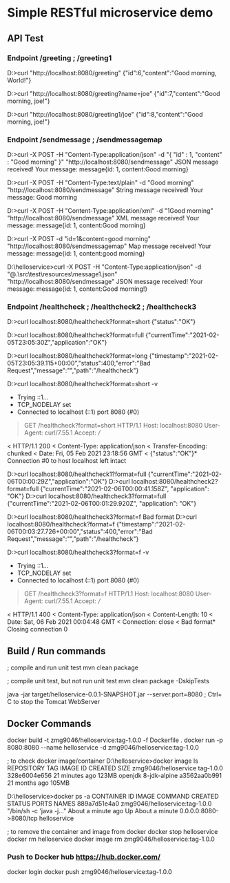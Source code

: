 # Simple RESTful microservice demo
    
## API Test
### Endpoint /greeting ; /greeting1
D:\>curl "http://localhost:8080/greeting"
{"id":6,"content":"Good morning, World!"}

D:\>curl "http://localhost:8080/greeting?name=joe"
{"id":7,"content":"Good morning, joe!"}

D:\>curl "http://localhost:8080/greeting1/joe"
{"id":8,"content":"Good morning, joe!"}

### Endpoint /sendmessage ; /sendmessagemap
D:\>curl -X POST -H "Content-Type:application/json" -d "{ \"id\" : 1, \"content\" :  \"Good morning\" }" "http://localhost:8080/sendmessage"
JSON message received! Your message: message{id: 1, content:Good morning}

D:\>curl -X POST -H "Content-Type:text/plain" -d "Good morning" "http://localhost:8080/sendmessage"
String message received! Your message: Good morning

D:\>curl -X POST -H "Content-Type:application/xml" -d "<message><id>1</id><content>Good morning</content></message>" "http://localhost:8080/sendmessage"
XML message received! Your message: message{id: 1, content:Good morning}

D:\>curl -X POST -d "id=1&content=good morning" "http://localhost:8080/sendmessagemap"
Map message received! Your message: message{id: 1, content:good morning}

D:\helloservice>curl -X POST -H "Content-Type:application/json" -d "@.\src\test\resources\message1.json" "http://localhost:8080/sendmessage"
JSON message received! Your message: message{id: 1, content:Good morning!}

### Endpoint /healthcheck ; /healthcheck2 ; /healthcheck3
D:\>curl localhost:8080/healthcheck?format=short
{"status":"OK"}

D:\>curl localhost:8080/healthcheck?format=full
{"currentTime":"2021-02-05T23:05:30Z","application":"OK"}

D:\>curl localhost:8080/healthcheck?format=long
{"timestamp":"2021-02-05T23:05:39.115+00:00","status":400,"error":"Bad Request","message":"","path":"/healthcheck"}

D:\>curl localhost:8080/healthcheck?format=short -v
*   Trying ::1...
* TCP_NODELAY set
* Connected to localhost (::1) port 8080 (#0)
> GET /healthcheck?format=short HTTP/1.1
> Host: localhost:8080
> User-Agent: curl/7.55.1
> Accept: */*
>
< HTTP/1.1 200
< Content-Type: application/json
< Transfer-Encoding: chunked
< Date: Fri, 05 Feb 2021 23:18:56 GMT
<
{"status":"OK"}* Connection #0 to host localhost left intact

D:\>curl localhost:8080/healthcheck1?format=full
{"currentTime":"2021-02-06T00:00:29Z","application":"OK"}
D:\>curl localhost:8080/healthcheck2?format=full
{"currentTime":"2021-02-06T00:00:41.158Z", "application": "OK"}
D:\>curl localhost:8080/healthcheck3?format=full
{"currentTime":"2021-02-06T00:01:29.920Z", "application": "OK"}

D:\>curl localhost:8080/healthcheck3?format=f
Bad format
D:\>curl localhost:8080/healthcheck?format=f
{"timestamp":"2021-02-06T00:03:27.726+00:00","status":400,"error":"Bad Request","message":"","path":"/healthcheck"}

D:\>curl localhost:8080/healthcheck3?format=f -v
*   Trying ::1...
* TCP_NODELAY set
* Connected to localhost (::1) port 8080 (#0)
> GET /healthcheck3?format=f HTTP/1.1
> Host: localhost:8080
> User-Agent: curl/7.55.1
> Accept: */*
>
< HTTP/1.1 400
< Content-Type: application/json
< Content-Length: 10
< Date: Sat, 06 Feb 2021 00:04:48 GMT
< Connection: close
<
Bad format* Closing connection 0

## Build / Run commands
; compile and run unit test
mvn clean package

; compile unit test, but not run unit test
mvn clean package -DskipTests

java -jar target/helloservice-0.0.1-SNAPSHOT.jar --server.port=8080
; Ctrl+ C to stop the Tomcat WebServer

## Docker Commands
docker build -t zmg9046/helloservice:tag-1.0.0 -f Dockerfile .
docker run -p 8080:8080 --name helloservice -d zmg9046/helloservice:tag-1.0.0

; to check docker image/container
D:\helloservice>docker image ls
REPOSITORY               TAG                   IMAGE ID       CREATED          SIZE
zmg9046/helloservice     tag-1.0.0             328e6004e656   21 minutes ago   123MB
openjdk                  8-jdk-alpine          a3562aa0b991   21 months ago    105MB

D:\helloservice>docker ps -a
CONTAINER ID   IMAGE                            COMMAND                  CREATED              STATUS              PORTS                    NAMES
889a7d51e4a0   zmg9046/helloservice:tag-1.0.0   "/bin/sh -c 'java -j…"   About a minute ago   Up About a minute   0.0.0.0:8080->8080/tcp   helloservice

; to remove the container and image	from docker
docker stop helloservice
docker rm helloservice
docker image rm zmg9046/helloservice:tag-1.0.0
	
### Push to Docker hub https://hub.docker.com/

docker login
docker push zmg9046/helloservice:tag-1.0.0
